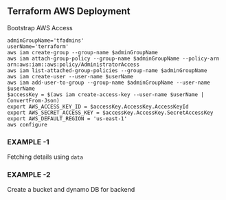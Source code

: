 ## Terraform AWS Deployment
Bootstrap AWS Access

```
adminGroupName='tfadmins'
userName='terraform'
aws iam create-group --group-name $adminGroupName
aws iam attach-group-policy --group-name $adminGroupName --policy-arn arn:aws:iam::aws:policy/AdministratorAccess
aws iam list-attached-group-policies --group-name $adminGroupName
aws iam create-user --user-name $userName
aws iam add-user-to-group --group-name $adminGroupName --user-name $userName
$accessKey = $(aws iam create-access-key --user-name $userName | ConvertFrom-Json)
export AWS_ACCESS_KEY_ID = $accessKey.AccessKey.AccessKeyId
export AWS_SECRET_ACCESS_KEY = $accessKey.AccessKey.SecretAccessKey
export AWS_DEFAULT_REGION = 'us-east-1'
aws configure
```

### EXAMPLE -1 
Fetching details using `data`

### EXAMPLE -2
Create a bucket and dynamo DB for backend
